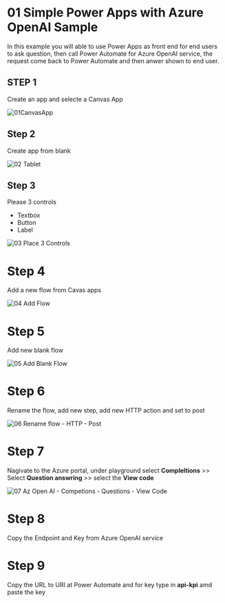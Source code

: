 # 01 Simple Power Apps with Azure OpenAI Sample

In this example you will able to use Power Apps as front end for end users to ask question, then call Power Automate for Azure OpenAI service, the request come back to Power Automate and then anwer shown to end user. 

## STEP 1 

Create an app and selecte a Canvas App 

![01CanvasApp](https://github.com/aarohbits/PowerAppsWorkShopAOAI/assets/35991723/c5db6ef3-0528-420b-b2a2-1218f862336d)


## Step 2

Create app from blank 

![02 Tablet](https://github.com/aarohbits/PowerAppsWorkShopAOAI/assets/35991723/2487ba6b-1683-42ed-a977-d4e3f9ac8aae)


## Step 3 

Please 3 controls 

- Textbox
- Button
- Label 


![03 Place 3 Controls](https://github.com/aarohbits/PowerAppsWorkShopAOAI/assets/35991723/0b24374d-8a38-4691-8ce7-63a8efd693fa)

# Step 4 

Add a new flow from Cavas apps 


![04 Add Flow](https://github.com/aarohbits/PowerAppsWorkShopAOAI/assets/35991723/328268e9-e4c8-46bd-8b16-c3a335684fbb)


# Step 5 

Add new blank flow 

![05 Add Blank Flow](https://github.com/aarohbits/PowerAppsWorkShopAOAI/assets/35991723/67d61559-ba7f-472d-aeea-81b5a9c6f756)


# Step 6 

Rename the flow, add new step, add new HTTP action and set to post 

![06 Rename flow  - HTTP - Post](https://github.com/aarohbits/PowerAppsWorkShopAOAI/assets/35991723/d185070a-8670-4207-9054-f3f8e1b5a5bb)


# Step 7 

Nagivate to the Azure portal, under playground select **Compleltions** >> Select **Question answring** >> select the **View code**


![07 Az Open AI - Competions - Questions - View Code](https://github.com/aarohbits/PowerAppsWorkShopAOAI/assets/35991723/4be798ee-1063-4f6a-8b41-147e2f4245e5)

# Step 8

Copy the Endpoint and Key from Azure OpenAI service



# Step 9

Copy the URL to URI at Power Automate
and for key type in **api-kpi** amd paste the key 


